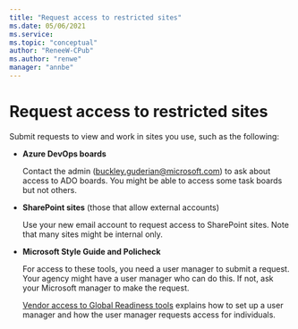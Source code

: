 ```yaml
---
title: "Request access to restricted sites"
ms.date: 05/06/2021
ms.service: 
ms.topic: "conceptual"
author: "ReneeW-CPub"
ms.author: "renwe"
manager: "annbe"
---
```


# Request access to restricted sites

Submit requests to view and work in sites you use, such as the following:

- **Azure DevOps boards**

  Contact the admin (<buckley.guderian@microsoft.com>) to ask about access to ADO boards. You might be able to access some task boards but not others. 

- **SharePoint sites** (those that allow external accounts)
 
  Use your new email account to request access to SharePoint sites. Note that many sites might be internal only.

- **Microsoft Style Guide and Policheck**

  For access to these tools, you need a user manager to submit a request. Your agency might have a user manager who can do this. If not, ask your Microsoft manager to make the request. 
  
  [Vendor access to Global Readiness tools](https://microsoft.sharepoint.com/sites/globalreadiness/KBLibrary/Forms/All%20properties.aspx?id=%2Fsites%2Fglobalreadiness%2FKBLibrary%2F1805%2Epdf&parent=%2Fsites%2Fglobalreadiness%2FKBLibrary) explains how to set up a user manager and how the user manager requests access for individuals.
